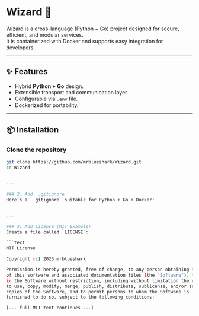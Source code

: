 # Wizard 🧙

Wizard is a cross-language (Python + Go) project designed for secure, efficient, and modular services.  
It is containerized with Docker and supports easy integration for developers.

---

## ✨ Features
- Hybrid **Python + Go** design.
- Extensible transport and communication layer.
- Configurable via `.env` file.
- Dockerized for portability.

---

## 📦 Installation

### Clone the repository
```bash
git clone https://github.com/mrblueshark/Wizard.git
cd Wizard


---

### 2. Add `.gitignore`
Here’s a `.gitignore` suitable for Python + Go + Docker:


---

### 3. Add License (MIT Example)
Create a file called `LICENSE`:

```text
MIT License

Copyright (c) 2025 mrblueshark

Permission is hereby granted, free of charge, to any person obtaining a copy
of this software and associated documentation files (the "Software"), to deal
in the Software without restriction, including without limitation the rights
to use, copy, modify, merge, publish, distribute, sublicense, and/or sell
copies of the Software, and to permit persons to whom the Software is
furnished to do so, subject to the following conditions:

[... full MIT text continues ...]
